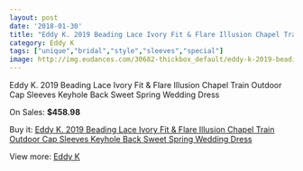 ```yaml
---
layout: post
date: '2018-01-30'
title: "Eddy K. 2019 Beading Lace Ivory Fit & Flare Illusion Chapel Train Outdoor Cap Sleeves Keyhole Back Sweet Spring Wedding Dress"
category: Eddy K
tags: ["unique","bridal","style","sleeves","special"]
image: http://img.eudances.com/30682-thickbox_default/eddy-k-2019-beading-lace-ivory-fit-flare-illusion-chapel-train-outdoor-cap-sleeves-keyhole-back-sweet-spring-wedding-dress.jpg
---
```

Eddy K. 2019 Beading Lace Ivory Fit & Flare Illusion Chapel Train Outdoor Cap Sleeves Keyhole Back Sweet Spring Wedding Dress

On Sales: **$458.98**
<a href="https://www.eudances.com/en/eddy-k/9778-eddy-k-2019-beading-lace-ivory-fit-flare-illusion-chapel-train-outdoor-cap-sleeves-keyhole-back-sweet-spring-wedding-dress.html"><amp-img layout="responsive" width="600" height="600" src="//img.eudances.com/30682-thickbox_default/eddy-k-2019-beading-lace-ivory-fit-flare-illusion-chapel-train-outdoor-cap-sleeves-keyhole-back-sweet-spring-wedding-dress.jpg" alt="Eddy K. 2019 Beading Lace Ivory Fit & Flare Illusion Chapel Train Outdoor Cap Sleeves Keyhole Back Sweet Spring Wedding Dress 0" /></a>
<a href="https://www.eudances.com/en/eddy-k/9778-eddy-k-2019-beading-lace-ivory-fit-flare-illusion-chapel-train-outdoor-cap-sleeves-keyhole-back-sweet-spring-wedding-dress.html"><amp-img layout="responsive" width="600" height="600" src="//img.eudances.com/30683-thickbox_default/eddy-k-2019-beading-lace-ivory-fit-flare-illusion-chapel-train-outdoor-cap-sleeves-keyhole-back-sweet-spring-wedding-dress.jpg" alt="Eddy K. 2019 Beading Lace Ivory Fit & Flare Illusion Chapel Train Outdoor Cap Sleeves Keyhole Back Sweet Spring Wedding Dress 1" /></a>

Buy it: [Eddy K. 2019 Beading Lace Ivory Fit & Flare Illusion Chapel Train Outdoor Cap Sleeves Keyhole Back Sweet Spring Wedding Dress](https://www.eudances.com/en/eddy-k/9778-eddy-k-2019-beading-lace-ivory-fit-flare-illusion-chapel-train-outdoor-cap-sleeves-keyhole-back-sweet-spring-wedding-dress.html "Eddy K. 2019 Beading Lace Ivory Fit & Flare Illusion Chapel Train Outdoor Cap Sleeves Keyhole Back Sweet Spring Wedding Dress")

View more: [Eddy K](https://www.eudances.com/en/151-eddy-k "Eddy K")